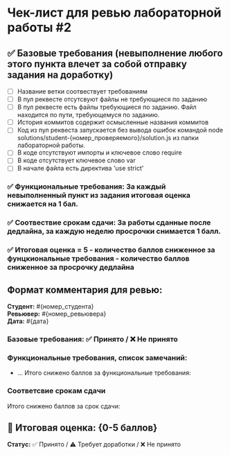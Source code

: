 # Чек-лист для ревью лабораторной работы #2

## ✅ Базовые требования (невыполнение любого этого пункта влечет за собой отправку задания на доработку)
- [ ] Название ветки соотвествует требованиям
- [ ] В пул реквесте отсутсвуют файлы не требующиеся по заданию
- [ ] В пул реквесте есть файлы требующиеся по заданию. Файл находится по пути, требующемуся по заданию.
- [ ] История коммитов содержит осмысленные названия коммитов
- [ ] Код из пул реквеста запускается без вывода ошибок командой node solutions/student-{номер_проверяемого}/solution.js из папки лабораторной работы.
- [ ] В коде отсутствуют импорты и ключевое слово require
- [ ] В коде отсутствует ключевое слово var
- [ ] В начале файла есть директива 'use strict'

### ✅ Функциональные требования: За каждый невыполненный пункт из задания итоговая оценка снижается на 1 бал. 

### ✅ Соотвествие срокам сдачи: За работы сданные после дедлайна, за каждую неделю просрочки снимается 1 балл.

### ✅ Итоговая оценка = 5 - количество баллов сниженное за фунцкиональные требования - количество баллов сниженное за просрочку дедлайна

## Формат комментария для ревью:

**Студент:** #{номер_студента}  
**Ревьювер:** #{номер_ревьювера}  
**Дата:** #{дата}

### Базовые требования: ✅ Принято / ❌ Не принято

### Функциональные требования, список замечаний:
- ...
Итого снижено баллов за функциональные требования: 
### Соответсвие срокам сдачи 
Итого снижено баллов за срок сдачи: 

## 🎯 Итоговая оценка: {0-5 баллов}

**Статус:** ✅ Принято / ⚠️ Требует доработки / ❌ Не принято